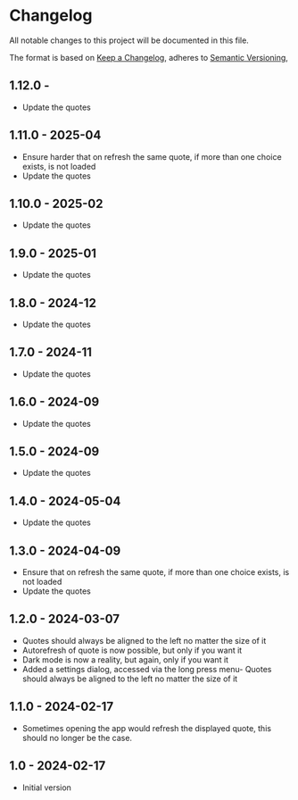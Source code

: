 # Changelog

All notable changes to this project will be documented in this file.

The format is based on [Keep a Changelog](https://keepachangelog.com/en/1.0.0/),
adheres to [Semantic Versioning](https://semver.org/spec/v2.0.0.html),

## 1.12.0 - 

- Update the quotes

## 1.11.0 - 2025-04

- Ensure harder that on refresh the same quote, if more than one choice exists, is not loaded
- Update the quotes

## 1.10.0 - 2025-02

- Update the quotes

## 1.9.0 - 2025-01

- Update the quotes

## 1.8.0 - 2024-12

- Update the quotes

## 1.7.0 - 2024-11

- Update the quotes

## 1.6.0 - 2024-09

- Update the quotes

## 1.5.0 - 2024-09

- Update the quotes

## 1.4.0 - 2024-05-04

- Update the quotes

## 1.3.0 - 2024-04-09

- Ensure that on refresh the same quote, if more than one choice exists, is not loaded
- Update the quotes

## 1.2.0 - 2024-03-07

- Quotes should always be aligned to the left no matter the size of it
- Autorefresh of quote is now possible, but only if you want it
- Dark mode is now a reality, but again, only if you want it
- Added a settings dialog, accessed via the long press menu- Quotes should always be aligned to the left no matter the size of it

## 1.1.0 - 2024-02-17

- Sometimes opening the app would refresh the displayed quote, this should no longer be the case.

## 1.0 - 2024-02-17

- Initial version
